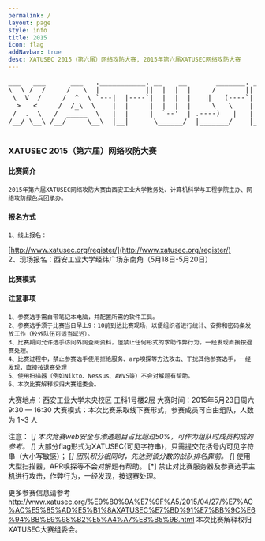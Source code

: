 ```yaml
---
permalink: /
layout: page
style: info
title: 2015
icon: flag
addNavbar: true
desc: XATUSEC 2015（第六届）网络攻防大赛, 2015年第六届XATUSEC网络攻防大赛
---
```


<div class="hidden-xs">
    <pre>
___   ___      ___   .___________. __    __       _______. _______   ______     ___     ___    __   _____  
\  \ /  /     /   \  |           ||  |  |  |     /       ||   ____| /      |   |__ \   / _ \  /_ | | ____| 
 \  V  /     /  ^  \ `---|  |----`|  |  |  |    |   (----`|  |__   |  ,----'      ) | | | | |  | | | |__   
  >   <     /  /_\  \    |  |     |  |  |  |     \   \    |   __|  |  |          / /  | | | |  | | |___ \  
 /  .  \   /  _____  \   |  |     |  `--'  | .----)   |   |  |____ |  `----.    / /_  | |_| |  | |  ___) | 
/__/ \__\ /__/     \__\  |__|      \______/  |_______/    |_______| \______|   |____|  \___/   |_| |____/  
    </pre>
</div>

<div class="visible-xs">
    <h3>XATUSEC 2015（第六届）网络攻防大赛</h3>
</div>

#### 比赛简介
    2015年第六届XATUSEC网络攻防大赛由西安工业大学教务处、计算机科学与工程学院主办、网络攻防绿色兵团承办。
    
#### 报名方式
    1、线上报名：  

[http://www.xatusec.org/register/](http://www.xatusec.org/register/)   
    2、现场报名：西安工业大学经纬广场东南角（5月18日-5月20日）
    
#### 比赛模式
    
    
#### 注意事项
    1、参赛选手需自带笔记本电脑，并配置所需的软件工具。
    2、参赛选手须于比赛当日早上9：10前到达比赛现场，以便组织者进行统计、安排和密码条发放工作（校外队伍可适当延迟）。
    3、比赛期间允许选手访问外网查阅资料，但禁止任何形式的求助作弊行为，一经发现直接按退赛处理。
    4、比赛过程中，禁止参赛选手使用拒绝服务、arp嗅探等方法攻击、干扰其他参赛选手，一经发现，直接按退赛处理
    5、使用扫描器（例如Nikto、Nessus、AWVS等）不会对解题有帮助。
    6、本次比赛解释权归大赛组委会。
    
    

大赛地点：西安工业大学未央校区 工科1号楼2层
大赛时间：2015年5月23日周六9:30 — 16:30
大赛模式：本次比赛采取线下赛形式，参赛成员可自由组队，人数为 1~3 人

注意：
[*]   本次竞赛web安全与渗透题目占比超过50%，可作为组队时成员构成的参考。
[*]   大部分flag形式为XATUSEC{可见字符串}，只需提交花括号内可见字符串（大小写敏感）；
[*]   团队积分相同时，先达到该分数的战队排名靠前。
[*]   使用大型扫描器，APR嗅探等不会对解题有帮助。
[*]   禁止对比赛服务器及参赛选手主机进行攻击，作弊行为，一经发现，按退赛处理。

更多参赛信息请参考 http://www.xatusec.org/%E9%80%9A%E7%9F%A5/2015/04/27/%E7%AC%AC%E5%85%AD%E5%B1%8AXATUSEC%E7%BD%91%E7%BB%9C%E6%94%BB%E9%98%B2%E5%A4%A7%E8%B5%9B.html
本次比赛解释权归XATUSEC大赛组委会。
